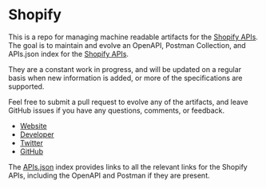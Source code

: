 # ShopifyThis is a repo for managing machine readable artifacts for the [Shopify APIs](https://www.shopify.com/). The goal is to maintain and evolve an OpenAPI, Postman Collection, and APIs.json index for the [Shopify APIs](https://www.shopify.com/).They are a constant work in progress, and will be updated on a regular basis when new information is added, or more of the specifications are supported.Feel free to submit a pull request to evolve any of the artifacts, and leave GitHub issues if you have any questions, comments, or feedback.- [Website](https://www.shopify.com/)- [Developer](https://www.shopify.com/)- [Twitter](https://twitter.com/shopify)- [GitHub](https://github.com/Shopify)The [APIs.json](https://github.com/api-evangelist/shopify/blob/master/apis.json) index provides links to all the relevant links for the Shopify APIs, including the OpenAPI and Postman if they are present.